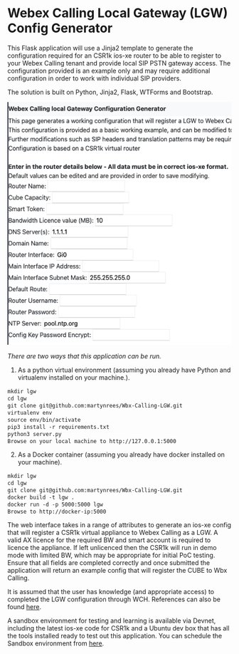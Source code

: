 # Webex Calling Local Gateway (LGW) Config Generator

This Flask application will use a Jinja2 template to generate the configuration required for an CSR1k ios-xe router to be able to register to your Webex Calling tenant and provide local SIP PSTN gateway access.
The configuration provided is an example only and may require additional configuration in order to work with individual SIP providers.

The solution is built on Python, Jinja2, Flask, WTForms and Bootstrap.

![GUI](lgw.png)

*There are two ways that this application can be run.*
1. As a python virtual environment (assuming you already have Python and virtualenv installed on your machine.).
```
mkdir lgw
cd lgw
git clone git@github.com:martynrees/Wbx-Calling-LGW.git
virtualenv env
source env/bin/activate
pip3 install -r requirements.txt
python3 server.py
Browse on your local machine to http://127.0.0.1:5000
```
2. As a Docker container (assuming you already have docker installed on your machine).
```
mkdir lgw
cd lgw
git clone git@github.com:martynrees/Wbx-Calling-LGW.git
docker build -t lgw .
docker run -d -p 5000:5000 lgw
Browse to http://docker-ip:5000 
```

The web interface takes in a range of attributes to generate an ios-xe config that will register a CSR1k virtual appliance to Webex Calling as a LGW.
A valid AX licence for the required BW and smart account is required to licence the appliance. If left unlicenced then the CSR1k will run in demo mode with limited BW, which may be appropriate for initial PoC testing.
Ensure that all fields are completed correctly and once submitted the application will return an example config that will register the CUBE to Wbx Calling.

It is assumed that the user has knowledge (and appropriate access) to completed the LGW configuration through WCH. References can also be found [here](https://help.webex.com/en-us/32gfts/Webex-Calling-Configuration-Workflow#Overview-of-Webex-Calling).



A sandbox environment for testing and learning is available via Devnet, including the latest ios-xe code for CSR1k and a Ubuntu dev box that has all the tools installed ready to test out this application. You can schedule the Sandbox environment from [here](https://devnetsandbox.cisco.com/RM/Diagram/Index/a5823504-3391-47cc-93a4-8bcadc701839?diagramType=Topology).
